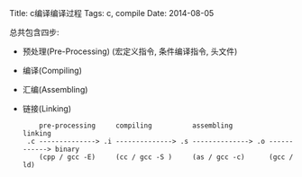 Title: c编译编译过程
Tags: c, compile
Date: 2014-08-05

总共包含四步:

 - 预处理(Pre-Processing) (宏定义指令, 条件编译指令, 头文件)
 - 编译(Compiling)
 - 汇编(Assembling)
 - 链接(Linking)


           pre-processing     compiling          assembling         linking  
        .c --------------> .i --------------> .s --------------> .o ------------> binary  
           (cpp / gcc -E)     (cc / gcc -S )     (as / gcc -c)      (gcc / ld)  


